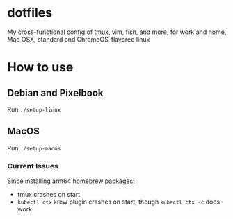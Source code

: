# dotfiles
My cross-functional config of tmux, vim, fish, and more, for work and home, Mac OSX, standard and ChromeOS-flavored linux

# How to use

## Debian and Pixelbook
Run `./setup-linux`

## MacOS
Run `./setup-macos`

### Current Issues

Since installing arm64 homebrew packages:

- tmux crashes on start
- `kubectl ctx` krew plugin crashes on start, though `kubectl ctx -c` does work
